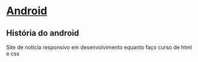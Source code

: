 # [Android](https://gustavosilvaz.github.io/Android/)
## História do android
Site de notícia responsivo em desenvolvimento equanto faço curso de html e css
